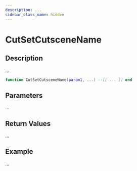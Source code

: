 ```yaml
---
description: ...
sidebar_class_name: hidden
---
```


# CutSetCutsceneName

## Description

...

```lua
function CutSetCutsceneName(param1, ...) --[[ ... ]] end
```

## Parameters

...

## Return Values

...

## Example

...

